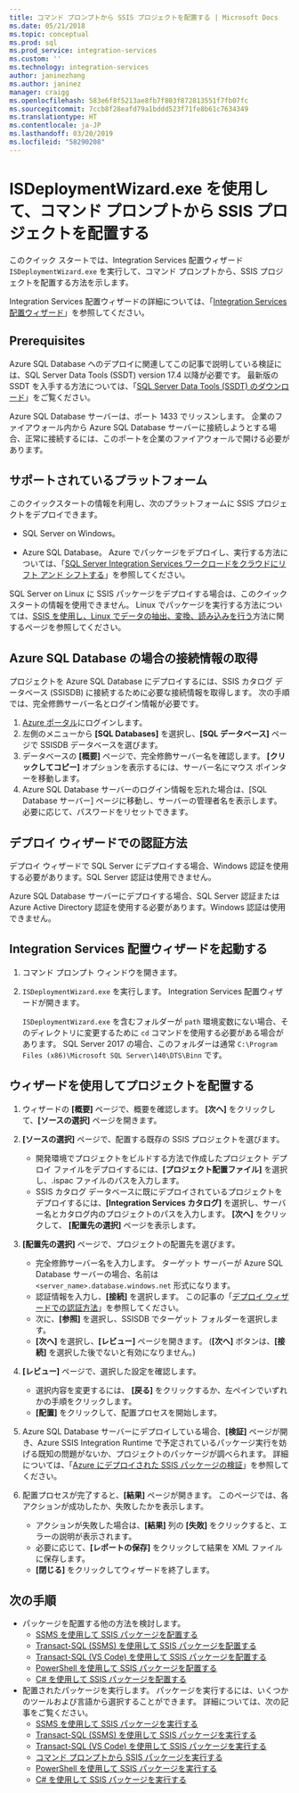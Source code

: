 ```yaml
---
title: コマンド プロンプトから SSIS プロジェクトを配置する | Microsoft Docs
ms.date: 05/21/2018
ms.topic: conceptual
ms.prod: sql
ms.prod_service: integration-services
ms.custom: ''
ms.technology: integration-services
author: janinezhang
ms.author: janinez
manager: craigg
ms.openlocfilehash: 583e6f8f5213ae8fb7f803f872813551f7fb07fc
ms.sourcegitcommit: 7ccb8f28eafd79a1bddd523f71fe8b61c7634349
ms.translationtype: HT
ms.contentlocale: ja-JP
ms.lasthandoff: 03/20/2019
ms.locfileid: "58290208"
---
```

# <a name="deploy-an-ssis-project-from-the-command-prompt-with-isdeploymentwizardexe"></a>ISDeploymentWizard.exe を使用して、コマンド プロンプトから SSIS プロジェクトを配置する
このクイック スタートでは、Integration Services 配置ウィザード `ISDeploymentWizard.exe` を実行して、コマンド プロンプトから、SSIS プロジェクトを配置する方法を示します。

Integration Services 配置ウィザードの詳細については、「[Integration Services 配置ウィザード](packages/deploy-integration-services-ssis-projects-and-packages.md#integration-services-deployment-wizard)」を参照してください。

## <a name="prerequisites"></a>Prerequisites

Azure SQL Database へのデプロイに関連してこの記事で説明している検証には、SQL Server Data Tools (SSDT) version 17.4 以降が必要です。 最新版の SSDT を入手する方法については、「[SQL Server Data Tools (SSDT) のダウンロード](../ssdt/download-sql-server-data-tools-ssdt.md)」をご覧ください。

Azure SQL Database サーバーは、ポート 1433 でリッスンします。 企業のファイアウォール内から Azure SQL Database サーバーに接続しようとする場合、正常に接続するには、このポートを企業のファイアウォールで開ける必要があります。

## <a name="supported-platforms"></a>サポートされているプラットフォーム

このクイックスタートの情報を利用し、次のプラットフォームに SSIS プロジェクトをデプロイできます。

-   SQL Server on Windows。

-   Azure SQL Database。 Azure でパッケージをデプロイし、実行する方法については、「[SQL Server Integration Services ワークロードをクラウドにリフト アンド シフトする](lift-shift/ssis-azure-lift-shift-ssis-packages-overview.md)」を参照してください。

SQL Server on Linux に SSIS パッケージをデプロイする場合は、このクイックスタートの情報を使用できません。 Linux でパッケージを実行する方法については、[SSIS を使用し、Linux でデータの抽出、変換、読み込みを行う](../linux/sql-server-linux-migrate-ssis.md)方法に関するページを参照してください。

## <a name="for-azure-sql-database-get-the-connection-info"></a>Azure SQL Database の場合の接続情報の取得

プロジェクトを Azure SQL Database にデプロイするには、SSIS カタログ データベース (SSISDB) に接続するために必要な接続情報を取得します。 次の手順では、完全修飾サーバー名とログイン情報が必要です。

1. [Azure ポータル](https://portal.azure.com/)にログインします。
2. 左側のメニューから **[SQL Databases]** を選択し、**[SQL データベース]** ページで SSISDB データベースを選びます。 
3. データベースの **[概要]** ページで、完全修飾サーバー名を確認します。 **[クリックしてコピー]** オプションを表示するには、サーバー名にマウス ポインターを移動します。 
4. Azure SQL Database サーバーのログイン情報を忘れた場合は、[SQL Database サーバー] ページに移動し、サーバーの管理者名を表示します。 必要に応じて、パスワードをリセットできます。

## <a name="wizard_auth"></a> デプロイ ウィザードでの認証方法

デプロイ ウィザードで SQL Server にデプロイする場合、Windows 認証を使用する必要があります。SQL Server 認証は使用できません。

Azure SQL Database サーバーにデプロイする場合、SQL Server 認証または Azure Active Directory 認証を使用する必要があります。Windows 認証は使用できません。

## <a name="start-the-integration-services-deployment-wizard"></a>Integration Services 配置ウィザードを起動する
1. コマンド プロンプト ウィンドウを開きます。

2. `ISDeploymentWizard.exe` を実行します。 Integration Services 配置ウィザードが開きます。

    `ISDeploymentWizard.exe` を含むフォルダーが `path` 環境変数にない場合、そのディレクトリに変更するために `cd` コマンドを使用する必要がある場合があります。 SQL Server 2017 の場合、このフォルダーは通常 `C:\Program Files (x86)\Microsoft SQL Server\140\DTS\Binn` です。

## <a name="deploy-a-project-with-the-wizard"></a>ウィザードを使用してプロジェクトを配置する
1. ウィザードの **[概要]** ページで、概要を確認します。 **[次へ]** をクリックして、**[ソースの選択]** ページを開きます。

2. **[ソースの選択]** ページで、配置する既存の SSIS プロジェクトを選びます。
    -   開発環境でプロジェクトをビルドする方法で作成したプロジェクト デプロイ ファイルをデプロイするには、**[プロジェクト配置ファイル]** を選択し、.ispac ファイルのパスを入力します。
    -   SSIS カタログ データベースに既にデプロイされているプロジェクトをデプロイするには、**[Integration Services カタログ]** を選択し、サーバー名とカタログ内のプロジェクトのパスを入力します。
    **[次へ]** をクリックして、 **[配置先の選択]** ページを表示します。
  
3.  **[配置先の選択]** ページで、プロジェクトの配置先を選びます。
    -   完全修飾サーバー名を入力します。 ターゲット サーバーが Azure SQL Database サーバーの場合、名前は `<server_name>.database.windows.net` 形式になります。
    -   認証情報を入力し、**[接続]** を選択します。 この記事の「[デプロイ ウィザードでの認証方法](#wizard_auth)」を参照してください。
    -   次に、**[参照]** を選択し、SSISDB でターゲット フォルダーを選択します。
    -   **[次へ]** を選択し、**[レビュー]** ページを開きます。 (**[次へ]** ボタンは、**[接続]** を選択した後でないと有効になりません。)

4.  **[レビュー]** ページで、選択した設定を確認します。
    -   選択内容を変更するには、 **[戻る]** をクリックするか、左ペインでいずれかの手順をクリックします。
    -   **[配置]** をクリックして、配置プロセスを開始します。

5.  Azure SQL Database サーバーにデプロイしている場合、**[検証]** ページが開き、Azure SSIS Integration Runtime で予定されているパッケージ実行を妨げる既知の問題がないか、プロジェクトのパッケージが調べられます。 詳細については、「[Azure にデプロイされた SSIS パッケージの検証](lift-shift/ssis-azure-validate-packages.md)」を参照してください。

6.  配置プロセスが完了すると、**[結果]** ページが開きます。 このページでは、各アクションが成功したか、失敗したかを表示します。
    -   アクションが失敗した場合は、**[結果]** 列の **[失敗]** をクリックすると、エラーの説明が表示されます。
    -   必要に応じて、**[レポートの保存]** をクリックして結果を XML ファイルに保存します。
    -   **[閉じる]** をクリックしてウィザードを終了します。

## <a name="next-steps"></a>次の手順
- パッケージを配置する他の方法を検討します。
    - [SSMS を使用して SSIS パッケージを配置する](./ssis-quickstart-deploy-ssms.md)
    - [Transact-SQL (SSMS) を使用して SSIS パッケージを配置する](./ssis-quickstart-deploy-tsql-ssms.md)
    - [Transact-SQL (VS Code) を使用して SSIS パッケージを配置する](ssis-quickstart-deploy-tsql-vscode.md)
    - [PowerShell を使用して SSIS パッケージを配置する](ssis-quickstart-deploy-powershell.md)
    - [C# を使用して SSIS パッケージを配置する](./ssis-quickstart-deploy-dotnet.md) 
- 配置されたパッケージを実行します。 パッケージを実行するには、いくつかのツールおよび言語から選択することができます。 詳細については、次の記事をご覧ください。
    - [SSMS を使用して SSIS パッケージを実行する](./ssis-quickstart-run-ssms.md)
    - [Transact-SQL (SSMS) を使用して SSIS パッケージを実行する](./ssis-quickstart-run-tsql-ssms.md)
    - [Transact-SQL (VS Code) を使用して SSIS パッケージを実行する](ssis-quickstart-run-tsql-vscode.md)
    - [コマンド プロンプトから SSIS パッケージを実行する](./ssis-quickstart-run-cmdline.md)
    - [PowerShell を使用して SSIS パッケージを実行する](ssis-quickstart-run-powershell.md)
    - [C# を使用して SSIS パッケージを実行する](./ssis-quickstart-run-dotnet.md) 
